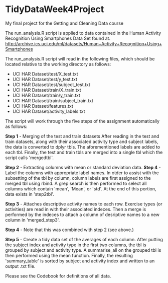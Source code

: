 # TidyDataWeek4Project
My final project for the Getting and Cleaning Data course

The run_analysis.R script is applied to data contained in the Human Activity Recognition Using Smartphones Data Set found at. http://archive.ics.uci.edu/ml/datasets/Human+Activity+Recognition+Using+Smartphones

The run_analysis.R script will read in the following files, which should be located relative to the working directory as follows:
* UCI HAR Dataset/test/X_test.txt
* UCI HAR Dataset/test/y_test.txt
* UCI HAR Dataset/test/subject_test.txt
* UCI HAR Dataset/train/X_train.txt
* UCI HAR Dataset/train/y_train.txt
* UCI HAR Dataset/train/subject_train.txt
* UCI HAR Dataset/features.txt
* UCI HAR Dataset/activity_labels.txt

The script will work through the five steps of the assignment automatically as follows:

**Step 1** - Merging of the test and train datasets
After reading in the test and train datasets, along with their associated activity type and subject labels, the data is converted to dplyr tbls.  The aforementioned labels are added to each tbl.  Finally, the test and train tbls are merged into a single tbl which the script calls 'mergedtbl'.

**Step 2** - Extracting columns with mean or standard deviation data.
**Step 4** - Label the columns with appropriate label names.
In otder to assist with the subsetting of the tbl by column, column labels are first assigned to the merged tbl using rbind.  A grep search is then performed to select all columns which contain 'mean', 'Mean', or 'std'.  At the end of this portion, data exists in 'step2tbl'.

**Step 3** - Attaches descriptive activity names to each row.
Exercise types (or activities) are read in with their associated indeces.  Then a merge is performed by the indeces to attach a column of desriptive names to a new column in 'merged_step3'.

**Step 4** - Note that this was combined with step 2 (see above.)

**Step 5** - Create a tidy data set of the averages of each column.
After putting the subject index and activity type in the first two columns, the tbl is grouped by subject and activity type.  A summarise_all on the grouped tbl is then performed using the mean function.  Finally, the resulting 'summary_table' is sorted by subject and activity index and written to an output .txt file.

Please see the Codebook for definitions of all data.
